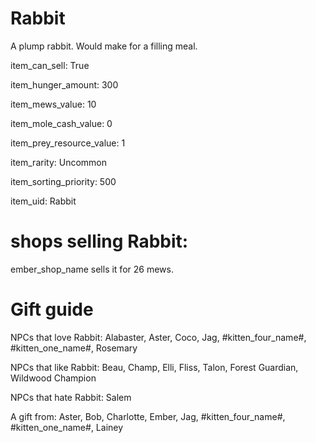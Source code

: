 # Rabbit

A plump rabbit. Would make for a filling meal.

item_can_sell: True

item_hunger_amount: 300

item_mews_value: 10

item_mole_cash_value: 0

item_prey_resource_value: 1

item_rarity: Uncommon

item_sorting_priority: 500

item_uid: Rabbit

# shops selling Rabbit:

ember_shop_name sells it for 26 mews.

# Gift guide

NPCs that love Rabbit: Alabaster, Aster, Coco, Jag, #kitten_four_name#, #kitten_one_name#, Rosemary

NPCs that like Rabbit: Beau, Champ, Elli, Fliss, Talon, Forest Guardian, Wildwood Champion

NPCs that hate Rabbit: Salem

A gift from: Aster, Bob, Charlotte, Ember, Jag, #kitten_four_name#, #kitten_one_name#, Lainey